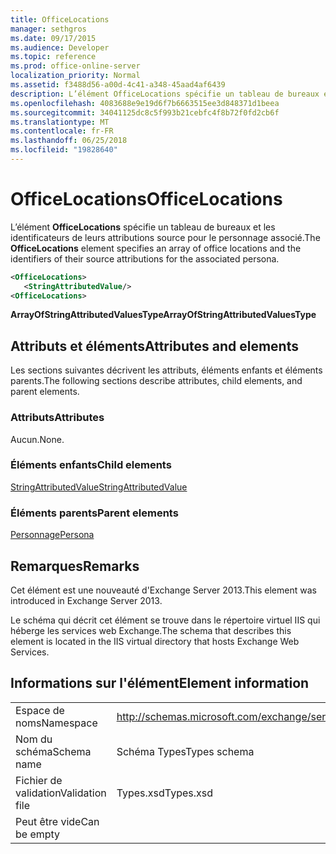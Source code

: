 ```yaml
---
title: OfficeLocations
manager: sethgros
ms.date: 09/17/2015
ms.audience: Developer
ms.topic: reference
ms.prod: office-online-server
localization_priority: Normal
ms.assetid: f3488d56-a00d-4c41-a348-45aad4af6439
description: L’élément OfficeLocations spécifie un tableau de bureaux et les identificateurs de leurs attributions source pour le personnage associé.
ms.openlocfilehash: 4083688e9e19d6f7b6663515ee3d848371d1beea
ms.sourcegitcommit: 34041125dc8c5f993b21cebfc4f8b72f0fd2cb6f
ms.translationtype: MT
ms.contentlocale: fr-FR
ms.lasthandoff: 06/25/2018
ms.locfileid: "19828640"
---
```

# <a name="officelocations"></a><span data-ttu-id="a3bde-103">OfficeLocations</span><span class="sxs-lookup"><span data-stu-id="a3bde-103">OfficeLocations</span></span>

<span data-ttu-id="a3bde-104">L’élément **OfficeLocations** spécifie un tableau de bureaux et les identificateurs de leurs attributions source pour le personnage associé.</span><span class="sxs-lookup"><span data-stu-id="a3bde-104">The **OfficeLocations** element specifies an array of office locations and the identifiers of their source attributions for the associated persona.</span></span> 
  
```XML
<OfficeLocations>   
   <StringAttributedValue/>
<OfficeLocations>
```

 <span data-ttu-id="a3bde-105">**ArrayOfStringAttributedValuesType**</span><span class="sxs-lookup"><span data-stu-id="a3bde-105">**ArrayOfStringAttributedValuesType**</span></span>
## <a name="attributes-and-elements"></a><span data-ttu-id="a3bde-106">Attributs et éléments</span><span class="sxs-lookup"><span data-stu-id="a3bde-106">Attributes and elements</span></span>

<span data-ttu-id="a3bde-107">Les sections suivantes décrivent les attributs, éléments enfants et éléments parents.</span><span class="sxs-lookup"><span data-stu-id="a3bde-107">The following sections describe attributes, child elements, and parent elements.</span></span>
  
### <a name="attributes"></a><span data-ttu-id="a3bde-108">Attributs</span><span class="sxs-lookup"><span data-stu-id="a3bde-108">Attributes</span></span>

<span data-ttu-id="a3bde-109">Aucun.</span><span class="sxs-lookup"><span data-stu-id="a3bde-109">None.</span></span>
  
### <a name="child-elements"></a><span data-ttu-id="a3bde-110">Éléments enfants</span><span class="sxs-lookup"><span data-stu-id="a3bde-110">Child elements</span></span>

[<span data-ttu-id="a3bde-111">StringAttributedValue</span><span class="sxs-lookup"><span data-stu-id="a3bde-111">StringAttributedValue</span></span>](stringattributedvalue.md)
  
### <a name="parent-elements"></a><span data-ttu-id="a3bde-112">Éléments parents</span><span class="sxs-lookup"><span data-stu-id="a3bde-112">Parent elements</span></span>

[<span data-ttu-id="a3bde-113">Personnage</span><span class="sxs-lookup"><span data-stu-id="a3bde-113">Persona</span></span>](persona.md)
  
## <a name="remarks"></a><span data-ttu-id="a3bde-114">Remarques</span><span class="sxs-lookup"><span data-stu-id="a3bde-114">Remarks</span></span>

<span data-ttu-id="a3bde-115">Cet élément est une nouveauté d'Exchange Server 2013.</span><span class="sxs-lookup"><span data-stu-id="a3bde-115">This element was introduced in Exchange Server 2013.</span></span>
  
<span data-ttu-id="a3bde-116">Le schéma qui décrit cet élément se trouve dans le répertoire virtuel IIS qui héberge les services web Exchange.</span><span class="sxs-lookup"><span data-stu-id="a3bde-116">The schema that describes this element is located in the IIS virtual directory that hosts Exchange Web Services.</span></span>
  
## <a name="element-information"></a><span data-ttu-id="a3bde-117">Informations sur l'élément</span><span class="sxs-lookup"><span data-stu-id="a3bde-117">Element information</span></span>

|||
|:-----|:-----|
|<span data-ttu-id="a3bde-118">Espace de noms</span><span class="sxs-lookup"><span data-stu-id="a3bde-118">Namespace</span></span>  <br/> |http://schemas.microsoft.com/exchange/services/2006/types  <br/> |
|<span data-ttu-id="a3bde-119">Nom du schéma</span><span class="sxs-lookup"><span data-stu-id="a3bde-119">Schema name</span></span>  <br/> |<span data-ttu-id="a3bde-120">Schéma Types</span><span class="sxs-lookup"><span data-stu-id="a3bde-120">Types schema</span></span>  <br/> |
|<span data-ttu-id="a3bde-121">Fichier de validation</span><span class="sxs-lookup"><span data-stu-id="a3bde-121">Validation file</span></span>  <br/> |<span data-ttu-id="a3bde-122">Types.xsd</span><span class="sxs-lookup"><span data-stu-id="a3bde-122">Types.xsd</span></span>  <br/> |
|<span data-ttu-id="a3bde-123">Peut être vide</span><span class="sxs-lookup"><span data-stu-id="a3bde-123">Can be empty</span></span>  <br/> ||
   

